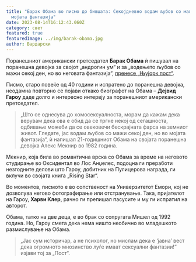 ```yaml
---
title: "Барак Обама во писмо до бившата: Секојдневно водам љубов со мажи во
  мојата фантазија"
date: 2023-08-14T16:12:43.060Z
category: свет
featured: true
featuredImage: ../img/barak-obama.jpg
author: Вардарски
---
```

<!--StartFragment-->

Поранешниот американски претседател **Барак Обама** ѝ пишувал на поранешна девојка за својот „андрогин ум“ и за „водењето љубов со мажи секој ден, но во неговата фантазија“, [пренесе „Њујорк пост“](https://nypost.com/2023/08/12/barack-obama-told-ex-i-make-love-to-men-daily-but-in-the-imagination/).



<!--EndFragment--><!--StartFragment-->

Писмо, старо повеќе од 40 години и испратено до поранешна девојка, неодамна повторно се појави откако биографот на Обама – **Дејвид Гароу** даде долго и интересно интервју за поранешниот американски претседател.

> „Што се однесува до хомосексуалноста, морам да кажам дека верувам дека ова е обид да се тргне некој од сегашноста, одбивање можеби да се овековечи бескрајната фарса на земниот живот. Гледате, јас водам љубов со мажи секој ден, но во мојата фантазија“, ѝ напишал 21-годишниот Обама на својата поранешна девојка Алекс Мекнир во 1982 година.

Мекнир, која била во романтична врска со Обама за време на неговото студирање во Оксидентал во Лос Анџелес, подоцна ги преработи незгодните делови што Гароу, добитник на Пулицерова награда, ги вклучи во својата книга „Rising Star“.

Во моментов, писмото е во сопственост на Универзитетот Емори, кој не дозволува негово фотографирање или отстранување. Така, пријателот на Гароу, **Харви Клер**, рачно ги препишал пасусите и му ги испратил на авторот.

Обама, татко на две деца, е во брак со сопругата Мишел од 1992 година. Но, Гароу смета дека нема ништо необично во младешкото размислување на Обама.

> „Јас сум историчар, а не психолог, но мислам дека е ‘јавна’ вест дека огромното мнозинство луѓе имаат сексуални фантазии!“ изјави тој за „Пост“.

<!--EndFragment-->